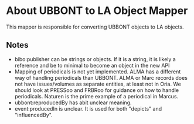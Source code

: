 # About UBBONT to LA Object Mapper

This mapper is responsible for converting UBBONT objects to LA objects. 

## Notes

* bibo:publisher can be strings or objects. If it is a string, it is likely a reference and be to minimal to become an object in the new API
* Mapping of periodicals is not yet implemented. ALMA has a different way of handling periodicals than UBBONT. ALMA or Marc records does not have issues/volumes as separate entities, at least not in Oria. We should look at PRESSoo and FRBRoo for guidance on how to handle periodicals. Naturen is the prime example of a periodical in Marcus.
* ubbont:reproducedBy has abit unclear meaning. 
* event:producedIn is unclear. It is used for both "depicts" and "influencedBy".